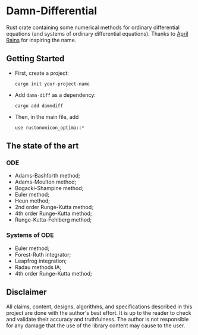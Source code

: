 # Damn-Differential
Rust crate containing some numerical methods for ordinary differential equations (and systems of ordinary differential equations).
Thanks to [April Rains](https://www.youtube.com/watch?v=YjVT80bShYM) for inspiring the name.

## Getting Started
- First, create a project:
    ```
    cargo init your-project-name
    ```
 - Add `damn-diff` as a dependency:
    ```
    cargo add damndiff
    ```
 - Then, in the main file, add
    ```
    use rustonomicon_optima::*
    ```

## The state of the art
### ODE
 - Adams-Bashforth method;
 - Adams-Moulton method;
 - Bogacki-Shampine method; 
 - Euler method;
 - Heun method; 
 - 2nd order Runge-Kutta method;
 - 4th order Runge-Kutta method;
 - Runge-Kutta-Fehlberg method;

### Systems of ODE
 - Euler method;
 - Forest-Ruth integrator;
 - Leapfrog integration;
 - Radau methods IA;
 - 4th order Runge-Kutta method;

## Disclaimer
All claims, content, designs, algorithms, and specifications described in this project are done with the author's best effort. It is up to the reader to check and validate their accuracy and truthfulness. The author is not responsible for any damage that the use of the library content may cause to the user.
